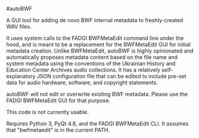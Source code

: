 #autoBWF

A GUI tool for adding de novo BWF internal metadata to freshly-created WAV files. 

It uses system calls to the FADGI BWFMetaEdit command line under the hood, and is meant to be a replacement for the BWFMetaEdit GUI for initial metadata creation. Unlike BWFMetaEdit, autoBWF is highly opinionated and automatically proposes metadata content based on the file name and system metadata using the conventions of the Ukrainian History and Education Center Archives audio collections. It has a relatively self-explanatory JSON configuration file that can be edited to include pre-set data for audio hardware, software, and copyright statements.

autoBWF will not edit or overwrite existing BWF metadata. Please use the FADGI BWFMetaEdit GUI for that purpose.

This code is not currently usable.

Requires Python 3, PyQt 4.8, and the FADGI BWFMetaEdit CLI. It assumes that "bwfmetaedit" is in the current PATH.
